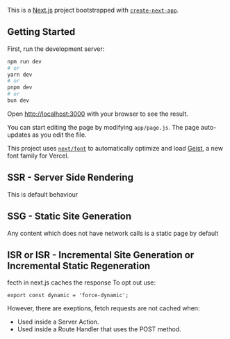 This is a [Next.js](https://nextjs.org) project bootstrapped with [`create-next-app`](https://github.com/vercel/next.js/tree/canary/packages/create-next-app).

## Getting Started

First, run the development server:

```bash
npm run dev
# or
yarn dev
# or
pnpm dev
# or
bun dev
```

Open [http://localhost:3000](http://localhost:3000) with your browser to see the result.

You can start editing the page by modifying `app/page.js`. The page auto-updates as you edit the file.

This project uses [`next/font`](https://nextjs.org/docs/app/building-your-application/optimizing/fonts) to automatically optimize and load [Geist](https://vercel.com/font), a new font family for Vercel.

## SSR - Server Side Rendering
This is default behaviour

## SSG - Static Site Generation
Any content which does not have network calls is a static page by default

## ISR or ISR - Incremental Site Generation or Incremental Static Regeneration
fecth in next.js caches the response
To opt out use:
```
export const dynamic = 'force-dynamic';
```

However, there are exeptions, fetch requests are not cached when: 

- Used inside a Server Action.
- Used inside a Route Handler that uses the POST method.

